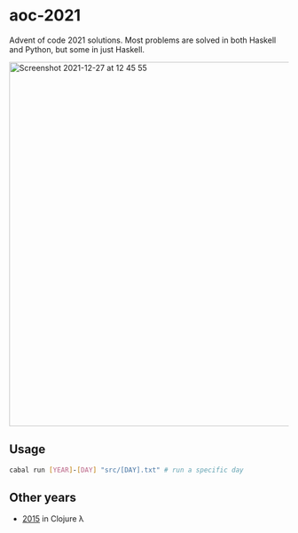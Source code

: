 # aoc-2021

Advent of code 2021 solutions. Most problems are solved in both Haskell and Python, but some in just Haskell.

<img width="656" alt="Screenshot 2021-12-27 at 12 45 55" src="https://user-images.githubusercontent.com/61139818/147464383-773d18f1-598f-4d23-87ae-12ee87341a53.png">

## Usage
```sh
cabal run [YEAR]-[DAY] "src/[DAY].txt" # run a specific day
```

## Other years
- [2015](https://github.com/japiirainen/aoc-2015/) in Clojure λ
